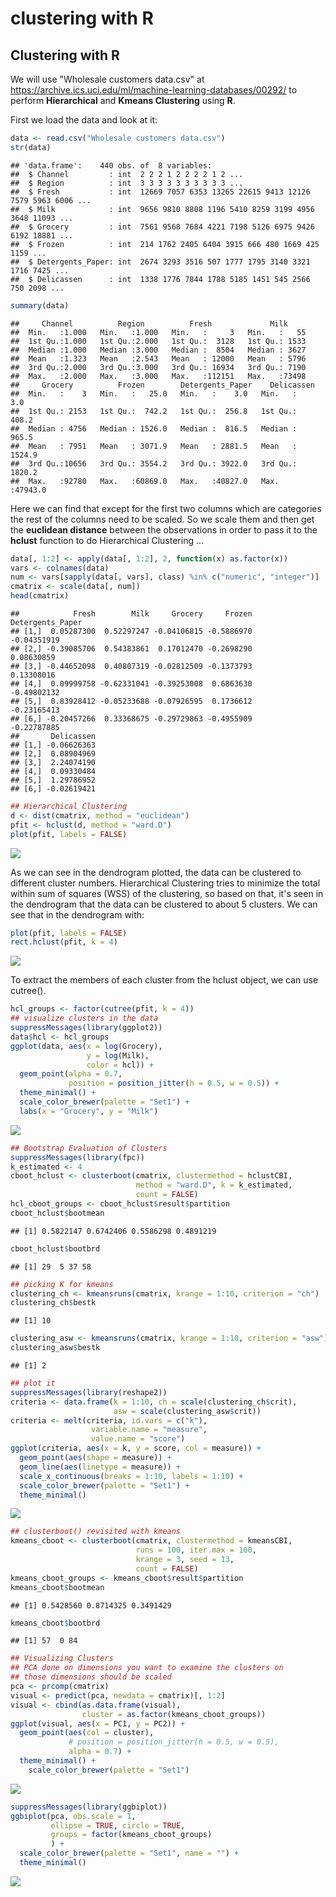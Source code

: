 clustering with R
================

Clustering with R
-----------------

We will use "Wholesale customers data.csv" at <https://archive.ics.uci.edu/ml/machine-learning-databases/00292/> to perform **Hierarchical** and **Kmeans Clustering** using **R**.

First we load the data and look at it:

``` r
data <- read.csv("Wholesale customers data.csv")
str(data)
```

    ## 'data.frame':    440 obs. of  8 variables:
    ##  $ Channel         : int  2 2 2 1 2 2 2 2 1 2 ...
    ##  $ Region          : int  3 3 3 3 3 3 3 3 3 3 ...
    ##  $ Fresh           : int  12669 7057 6353 13265 22615 9413 12126 7579 5963 6006 ...
    ##  $ Milk            : int  9656 9810 8808 1196 5410 8259 3199 4956 3648 11093 ...
    ##  $ Grocery         : int  7561 9568 7684 4221 7198 5126 6975 9426 6192 18881 ...
    ##  $ Frozen          : int  214 1762 2405 6404 3915 666 480 1669 425 1159 ...
    ##  $ Detergents_Paper: int  2674 3293 3516 507 1777 1795 3140 3321 1716 7425 ...
    ##  $ Delicassen      : int  1338 1776 7844 1788 5185 1451 545 2566 750 2098 ...

``` r
summary(data)
```

    ##     Channel          Region          Fresh             Milk      
    ##  Min.   :1.000   Min.   :1.000   Min.   :     3   Min.   :   55  
    ##  1st Qu.:1.000   1st Qu.:2.000   1st Qu.:  3128   1st Qu.: 1533  
    ##  Median :1.000   Median :3.000   Median :  8504   Median : 3627  
    ##  Mean   :1.323   Mean   :2.543   Mean   : 12000   Mean   : 5796  
    ##  3rd Qu.:2.000   3rd Qu.:3.000   3rd Qu.: 16934   3rd Qu.: 7190  
    ##  Max.   :2.000   Max.   :3.000   Max.   :112151   Max.   :73498  
    ##     Grocery          Frozen        Detergents_Paper    Delicassen     
    ##  Min.   :    3   Min.   :   25.0   Min.   :    3.0   Min.   :    3.0  
    ##  1st Qu.: 2153   1st Qu.:  742.2   1st Qu.:  256.8   1st Qu.:  408.2  
    ##  Median : 4756   Median : 1526.0   Median :  816.5   Median :  965.5  
    ##  Mean   : 7951   Mean   : 3071.9   Mean   : 2881.5   Mean   : 1524.9  
    ##  3rd Qu.:10656   3rd Qu.: 3554.2   3rd Qu.: 3922.0   3rd Qu.: 1820.2  
    ##  Max.   :92780   Max.   :60869.0   Max.   :40827.0   Max.   :47943.0

Here we can find that except for the first two columns which are categories the rest of the columns need to be scaled. So we scale them and then get the **euclidean distance** between the observations in order to pass it to the **hclust** function to do Hierarchical Clustering ...

``` r
data[, 1:2] <- apply(data[, 1:2], 2, function(x) as.factor(x))
vars <- colnames(data)
num <- vars[sapply(data[, vars], class) %in% c("numeric", "integer")]
cmatrix <- scale(data[, num])
head(cmatrix)
```

    ##            Fresh        Milk     Grocery     Frozen Detergents_Paper
    ## [1,]  0.05287300  0.52297247 -0.04106815 -0.5886970      -0.04351919
    ## [2,] -0.39085706  0.54383861  0.17012470 -0.2698290       0.08630859
    ## [3,] -0.44652098  0.40807319 -0.02812509 -0.1373793       0.13308016
    ## [4,]  0.09999758 -0.62331041 -0.39253008  0.6863630      -0.49802132
    ## [5,]  0.83928412 -0.05233688 -0.07926595  0.1736612      -0.23165413
    ## [6,] -0.20457266  0.33368675 -0.29729863 -0.4955909      -0.22787885
    ##       Delicassen
    ## [1,] -0.06626363
    ## [2,]  0.08904969
    ## [3,]  2.24074190
    ## [4,]  0.09330484
    ## [5,]  1.29786952
    ## [6,] -0.02619421

``` r
## Hierarchical Clustering
d <- dist(cmatrix, method = "euclidean")
pfit <- hclust(d, method = "ward.D")
plot(pfit, labels = FALSE)
```

![](clustering_R_files/figure-markdown_github/dist-1.png)

As we can see in the dendrogram plotted, the data can be clustered to different cluster numbers. Hierarchical Clustering tries to minimize the total within sum of squares (WSS) of the clustering, so based on that, it's seen in the dendrogram that the data can be clustered to about 5 clusters. We can see that in the dendrogram with:

``` r
plot(pfit, labels = FALSE)
rect.hclust(pfit, k = 4)
```

![](clustering_R_files/figure-markdown_github/cut-1.png)

To extract the members of each cluster from the hclust object, we can use cutree().

``` r
hcl_groups <- factor(cutree(pfit, k = 4))
## visualize clusters in the data
suppressMessages(library(ggplot2))
data$hcl <- hcl_groups
ggplot(data, aes(x = log(Grocery),
                 y = log(Milk),
                 color = hcl)) +
  geom_point(alpha = 0.7, 
             position = position_jitter(h = 0.5, w = 0.5)) + 
  theme_minimal() + 
  scale_color_brewer(palette = "Set1") +
  labs(x = "Grocery", y = "Milk") 
```

![](clustering_R_files/figure-markdown_github/hcl-1.png)

``` r
## Bootstrap Evaluation of Clusters
suppressMessages(library(fpc))
k_estimated <- 4
cboot_hclust <- clusterboot(cmatrix, clustermethod = hclustCBI,
                            method = "ward.D", k = k_estimated,
                            count = FALSE)
hcl_cboot_groups <- cboot_hclust$result$partition
cboot_hclust$bootmean
```

    ## [1] 0.5822147 0.6742406 0.5586298 0.4891219

``` r
cboot_hclust$bootbrd
```

    ## [1] 29  5 37 58

``` r
## picking K for kmeans
clustering_ch <- kmeansruns(cmatrix, krange = 1:10, criterion = "ch")
clustering_ch$bestk
```

    ## [1] 10

``` r
clustering_asw <- kmeansruns(cmatrix, krange = 1:10, criterion = "asw")
clustering_asw$bestk
```

    ## [1] 2

``` r
## plot it
suppressMessages(library(reshape2))
criteria <- data.frame(k = 1:10, ch = scale(clustering_ch$crit), 
                       asw = scale(clustering_asw$crit))
criteria <- melt(criteria, id.vars = c("k"), 
                  variable.name = "measure", 
                  value.name = "score")
ggplot(criteria, aes(x = k, y = score, col = measure)) + 
  geom_point(aes(shape = measure)) + 
  geom_line(aes(linetype = measure)) + 
  scale_x_continuous(breaks = 1:10, labels = 1:10) + 
  scale_color_brewer(palette = "Set1") + 
  theme_minimal()
```

![](clustering_R_files/figure-markdown_github/plot%20chasw-1.png)

``` r
## clusterboot() revisited with kmeans
kmeans_cboot <- clusterboot(cmatrix, clustermethod = kmeansCBI,
                            runs = 100, iter.max = 100,
                            krange = 3, seed = 13,
                            count = FALSE)
kmeans_cboot_groups <- kmeans_cboot$result$partition
kmeans_cboot$bootmean
```

    ## [1] 0.5428560 0.8714325 0.3491429

``` r
kmeans_cboot$bootbrd
```

    ## [1] 57  0 84

``` r
## Visualizing Clusters
## PCA done on dimensions you want to examine the clusters on
## those dimensions should be scaled 
pca <- prcomp(cmatrix)
visual <- predict(pca, newdata = cmatrix)[, 1:2]
visual <- cbind(as.data.frame(visual), 
                cluster = as.factor(kmeans_cboot_groups))
ggplot(visual, aes(x = PC1, y = PC2)) + 
  geom_point(aes(col = cluster), 
             # position = position_jitter(h = 0.5, w = 0.5), 
             alpha = 0.7) +
  theme_minimal() +
    scale_color_brewer(palette = "Set1")
```

![](clustering_R_files/figure-markdown_github/visual-1.png)

``` r
suppressMessages(library(ggbiplot))
ggbiplot(pca, obs.scale = 1,
         ellipse = TRUE, circle = TRUE,
         groups = factor(kmeans_cboot_groups)
         ) +
  scale_color_brewer(palette = "Set1", name = "") +
  theme_minimal()                                 
```

![](clustering_R_files/figure-markdown_github/ggbiplt-1.png)

